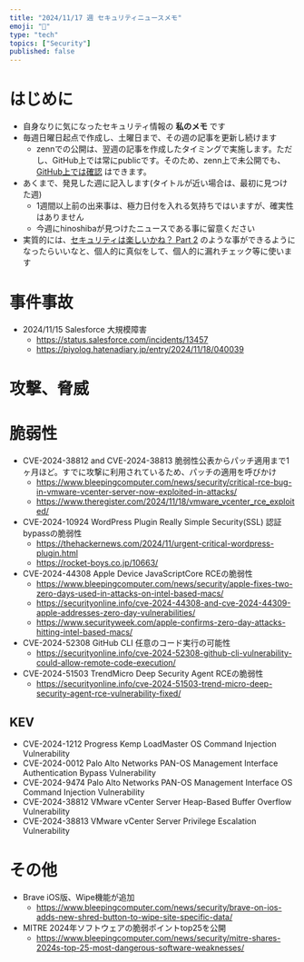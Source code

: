 ```yaml
---
title: "2024/11/17 週 セキュリティニュースメモ"
emoji: "🔖"
type: "tech"
topics: ["Security"]
published: false
---
```


# はじめに
* 自身なりに気になったセキュリティ情報の **私のメモ** です
* 毎週日曜日起点で作成し、土曜日まで、その週の記事を更新し続けます
    * zennでの公開は、翌週の記事を作成したタイミングで実施します。ただし、GitHub上では常にpublicです。そのため、zenn上で未公開でも、[GitHub上では確認](https://github.com/hinoshiba/zenn.dev/tree/main/articles) はできます。
* あくまで、発見した週に記入します(タイトルが近い場合は、最初に見つけた週)
    * 1週間以上前の出来事は、極力日付を入れる気持ちではいますが、確実性はありません
    * 今週にhinoshibaが見つけたニュースである事に留意ください
* 実質的には、[セキュリティは楽しいかね？ Part 2](https://negi.hatenablog.com/) のような事ができるようになったらいいなと、個人的に真似をして、個人的に漏れチェック等に使います

# 事件事故

* 2024/11/15 Salesforce 大規模障害
    * https://status.salesforce.com/incidents/13457
    * https://piyolog.hatenadiary.jp/entry/2024/11/18/040039

# 攻撃、脅威

# 脆弱性
* CVE-2024-38812 and CVE-2024-38813 脆弱性公表からパッチ適用まで1ヶ月ほど。すでに攻撃に利用されているため、パッチの適用を呼びかけ
    * https://www.bleepingcomputer.com/news/security/critical-rce-bug-in-vmware-vcenter-server-now-exploited-in-attacks/
    * https://www.theregister.com/2024/11/18/vmware_vcenter_rce_exploited/
* CVE-2024-10924 WordPress Plugin Really Simple Security(SSL) 認証bypassの脆弱性
    * https://thehackernews.com/2024/11/urgent-critical-wordpress-plugin.html
    * https://rocket-boys.co.jp/10663/
* CVE-2024-44308 Apple Device JavaScriptCore RCEの脆弱性
    * https://www.bleepingcomputer.com/news/security/apple-fixes-two-zero-days-used-in-attacks-on-intel-based-macs/
    * https://securityonline.info/cve-2024-44308-and-cve-2024-44309-apple-addresses-zero-day-vulnerabilities/
    * https://www.securityweek.com/apple-confirms-zero-day-attacks-hitting-intel-based-macs/
* CVE-2024-52308 GitHub CLI 任意のコード実行の可能性
    * https://securityonline.info/cve-2024-52308-github-cli-vulnerability-could-allow-remote-code-execution/
* CVE-2024-51503 TrendMicro Deep Security Agent RCEの脆弱性
    * https://securityonline.info/cve-2024-51503-trend-micro-deep-security-agent-rce-vulnerability-fixed/

## KEV
* CVE-2024-1212 Progress Kemp LoadMaster OS Command Injection Vulnerability
* CVE-2024-0012 Palo Alto Networks PAN-OS Management Interface Authentication Bypass Vulnerability
* CVE-2024-9474 Palo Alto Networks PAN-OS Management Interface OS Command Injection Vulnerability
* CVE-2024-38812 VMware vCenter Server Heap-Based Buffer Overflow Vulnerability
* CVE-2024-38813 VMware vCenter Server Privilege Escalation Vulnerability


# その他

* Brave iOS版、Wipe機能が追加
    * https://www.bleepingcomputer.com/news/security/brave-on-ios-adds-new-shred-button-to-wipe-site-specific-data/
* MITRE 2024年ソフトウェアの脆弱ポイントtop25を公開
    * https://www.bleepingcomputer.com/news/security/mitre-shares-2024s-top-25-most-dangerous-software-weaknesses/
